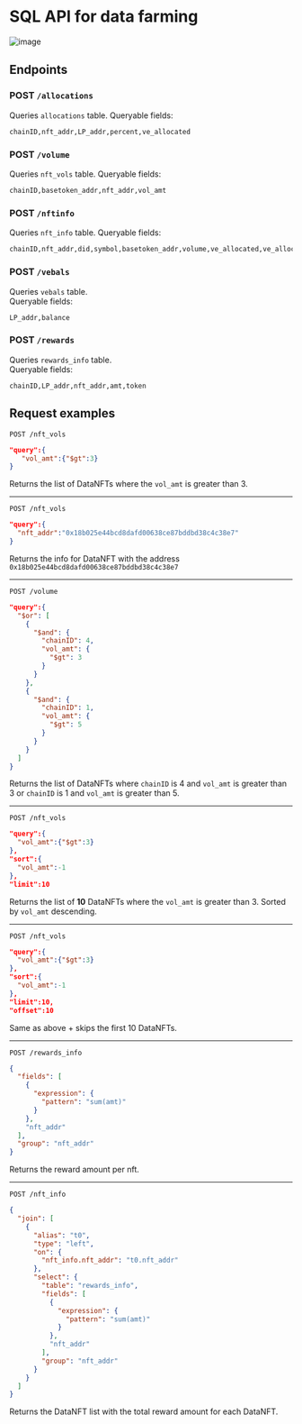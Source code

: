 # SQL API for data farming


![image](https://user-images.githubusercontent.com/25263018/170274359-03eb4ea6-7988-44a4-bcb5-132bc70f98d7.png)

## Endpoints

### POST `/allocations`
Queries `allocations` table.
Queryable fields:
```
chainID,nft_addr,LP_addr,percent,ve_allocated
```

### POST `/volume`
Queries `nft_vols` table.
Queryable fields:
```
chainID,basetoken_addr,nft_addr,vol_amt
```

### POST `/nftinfo`
Queries `nft_info` table.
Queryable fields:
```
chainID,nft_addr,did,symbol,basetoken_addr,volume,ve_allocated,ve_allocated_realtime
```

### POST `/vebals`
Queries `vebals` table.  
Queryable fields:
```
LP_addr,balance
```

### POST `/rewards`
Queries `rewards_info` table.  
Queryable fields:
```
chainID,LP_addr,nft_addr,amt,token
```

## Request examples

`POST /nft_vols`
```json
"query":{
   "vol_amt":{"$gt":3}
}
```
Returns the list of DataNFTs where the `vol_amt` is greater than 3.

---

`POST /nft_vols`
```json
"query":{
  "nft_addr":"0x18b025e44bcd8dafd00638ce87bddbd38c4c38e7"
}
```
Returns the info for DataNFT with the address `0x18b025e44bcd8dafd00638ce87bddbd38c4c38e7`

---

`POST /volume`
```json
"query":{
  "$or": [
    {
      "$and": {
        "chainID": 4,
        "vol_amt": {
          "$gt": 3
        }
      }
    },
    {
      "$and": {
        "chainID": 1,
        "vol_amt": {
          "$gt": 5
        }
      }
    }
  ]
}
```
Returns the list of DataNFTs where `chainID` is 4 and `vol_amt` is greater than 3 or `chainID` is 1 and `vol_amt` is greater than 5.

---

`POST /nft_vols`
```json
"query":{
  "vol_amt":{"$gt":3}
},
"sort":{
  "vol_amt":-1
},
"limit":10
```
Returns the list of **10** DataNFTs where the `vol_amt` is greater than 3. Sorted by `vol_amt` descending.

---

`POST /nft_vols`
```json
"query":{
  "vol_amt":{"$gt":3}
},
"sort":{
  "vol_amt":-1
},
"limit":10,
"offset":10
```

Same as above + skips the first 10 DataNFTs.

---

`POST /rewards_info`
```json
{
  "fields": [
    {
      "expression": {
        "pattern": "sum(amt)"
      }
    },
    "nft_addr"
  ],
  "group": "nft_addr"
}
```

Returns the reward amount per nft.

---

`POST /nft_info`
```json
{
  "join": [
    {
      "alias": "t0",
      "type": "left",
      "on": {
        "nft_info.nft_addr": "t0.nft_addr"
      },
      "select": {
        "table": "rewards_info",
        "fields": [
          {
            "expression": {
              "pattern": "sum(amt)"
            }
          },
          "nft_addr"
        ],
        "group": "nft_addr"
      }
    }
  ]
}
```

Returns the DataNFT list with the total reward amount for each DataNFT.